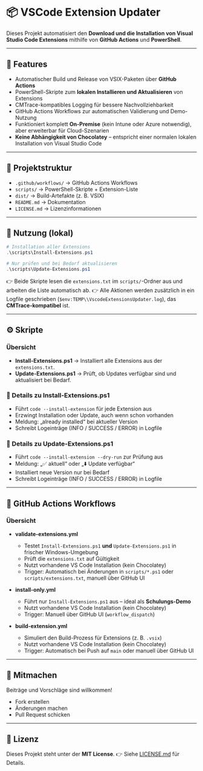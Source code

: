 # 📦 VSCode Extension Updater

Dieses Projekt automatisiert den **Download und die Installation von Visual Studio Code Extensions** mithilfe von **GitHub Actions** und **PowerShell**.

---

## 🚀 Features

* Automatischer Build und Release von VSIX-Paketen über **GitHub Actions**
* PowerShell-Skripte zum **lokalen Installieren und Aktualisieren** von Extensions
* CMTrace-kompatibles Logging für bessere Nachvollziehbarkeit
* GitHub Actions Workflows zur automatischen Validierung und Demo-Nutzung
* Funktioniert komplett **On-Premise** (kein Intune oder Azure notwendig), aber erweiterbar für Cloud-Szenarien
* **Keine Abhängigkeit von Chocolatey** – entspricht einer normalen lokalen Installation von Visual Studio Code

---

## 📂 Projektstruktur

* `.github/workflows/` → GitHub Actions Workflows
* `scripts/` → PowerShell-Skripte + Extension-Liste
* `dist/` → Build-Artefakte (z. B. VSIX)
* `README.md` → Dokumentation
* `LICENSE.md` → Lizenzinformationen

---

## 🔧 Nutzung (lokal)

```powershell
# Installation aller Extensions
.\scripts\Install-Extensions.ps1

# Nur prüfen und bei Bedarf aktualisieren
.\scripts\Update-Extensions.ps1
```

👉 Beide Skripte lesen die `extensions.txt` im `scripts/`-Ordner aus und arbeiten die Liste automatisch ab.
👉 Alle Aktionen werden zusätzlich in ein Logfile geschrieben (`$env:TEMP\\VscodeExtensionsUpdater.log`), das **CMTrace-kompatibel** ist.

---

## ⚙️ Skripte

### Übersicht

* **Install-Extensions.ps1** → Installiert alle Extensions aus der `extensions.txt`.
* **Update-Extensions.ps1** → Prüft, ob Updates verfügbar sind und aktualisiert bei Bedarf.

### 📜 Details zu Install-Extensions.ps1

* Führt `code --install-extension` für jede Extension aus
* Erzwingt Installation oder Update, auch wenn schon vorhanden
* Meldung: „already installed“ bei aktueller Version
* Schreibt Logeinträge (INFO / SUCCESS / ERROR) in Logfile

### 📜 Details zu Update-Extensions.ps1

* Führt `code --install-extension --dry-run` zur Prüfung aus
* Meldung: „✅ aktuell“ oder „⬇️ Update verfügbar“
* Installiert neue Version nur bei Bedarf
* Schreibt Logeinträge (INFO / SUCCESS / ERROR) in Logfile

---

## 🤖 GitHub Actions Workflows

### Übersicht

* **validate-extensions.yml**

  * Testet `Install-Extensions.ps1` **und** `Update-Extensions.ps1` in frischer Windows-Umgebung
  * Prüft die `extensions.txt` auf Gültigkeit
  * Nutzt vorhandene VS Code Installation (kein Chocolatey)
  * Trigger: Automatisch bei Änderungen in `scripts/*.ps1` oder `scripts/extensions.txt`, manuell über GitHub UI

* **install-only.yml**

  * Führt nur `Install-Extensions.ps1` aus – ideal als **Schulungs-Demo**
  * Nutzt vorhandene VS Code Installation (kein Chocolatey)
  * Trigger: Manuell über GitHub UI (`workflow_dispatch`)

* **build-extension.yml**

  * Simuliert den Build-Prozess für Extensions (z. B. `.vsix`)
  * Nutzt vorhandene VS Code Installation (kein Chocolatey)
  * Trigger: Automatisch bei Push auf `main` oder manuell über GitHub UI

---

## 🤝 Mitmachen

Beiträge und Vorschläge sind willkommen!

* Fork erstellen
* Änderungen machen
* Pull Request schicken

---

## 📜 Lizenz

Dieses Projekt steht unter der **MIT License**.
👉 Siehe [LICENSE.md](LICENSE.md) für Details.
